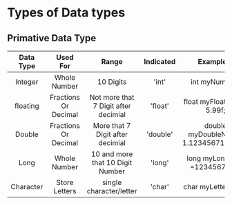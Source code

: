 #  Types of Data types


## Primative Data Type 


|   Data Type  |Used For              |          Range                       | Indicated            | Examplete                            |
| :---:        |     :---:            |      :---:                           |          :---:       |          :---:                       |
| Integer      | Whole Number         |  10 Digits                           | 'int'                | int myNum = 5;                       |
| floating     | Fractions Or Decimal | Not more that 7 Digit after decimial |'float'               | float myFloatNum = 5.99f;            |
| Double       | Fractions Or Decimal |  More that 7 Digit after decimial    | 'double'             | double myDoubleNum = 1.1234567123456;|
| Long         | Whole Number         | 10 and more that 10 Digit Number     | 'long'               |long myLongNum =1234567891;           |
| Character    | Store Letters        | single character/letter              | 'char'               |char myLetter = 'D';                  |
